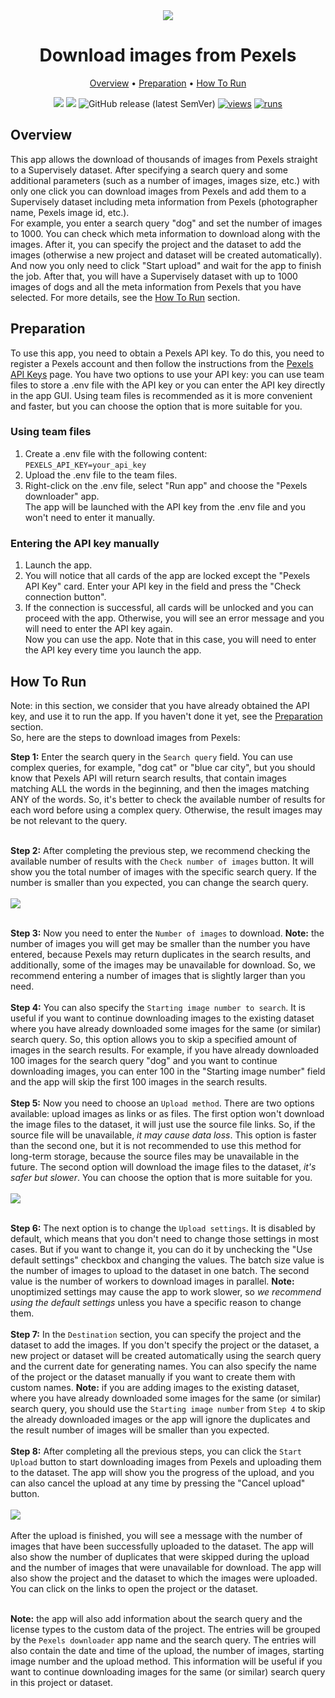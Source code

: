 <div align="center" markdown>
<img src="https://user-images.githubusercontent.com/119248312/229236929-4b12f369-f838-41a2-9c55-d336b164526e.jpg"/>

# Download images from Pexels

<p align="center">
  <a href="#Overview">Overview</a> •
  <a href="#Preparation">Preparation</a> •
  <a href="#How-To-Run">How To Run</a>
</p>

[![](https://img.shields.io/badge/supervisely-ecosystem-brightgreen)](https://ecosystem.supervise.ly/apps/supervisely-ecosystem/pexels-downloader)
[![](https://img.shields.io/badge/slack-chat-green.svg?logo=slack)](https://supervise.ly/slack)
![GitHub release (latest SemVer)](https://img.shields.io/github/v/release/supervisely-ecosystem/pexels-downloader)
[![views](https://app.supervise.ly/img/badges/views/supervisely-ecosystem/pexels-downloader.png)](https://supervise.ly)
[![runs](https://app.supervise.ly/img/badges/runs/supervisely-ecosystem/pexels-downloader.png)](https://supervise.ly)

</div>

## Overview
This app allows the download of thousands of images from Pexels straight to a Supervisely dataset. After specifying a search query and some additional parameters (such as a number of images, images size, etc.) with only one click you can download images from Pexels and add them to a Supervisely dataset including meta information from Pexels (photographer name, Pexels image id, etc.).<br>
For example, you enter a search query "dog" and set the number of images to 1000. You can check which meta information to download along with the images. After it, you can specify the project and the dataset to add the images (otherwise a new project and dataset will be created automatically). And now you only need to click "Start upload" and wait for the app to finish the job. After that, you will have a Supervisely dataset with up to 1000 images of dogs and all the meta information from Pexels that you have selected. For more details, see the [How To Run](#How-To-Run) section.<br>

## Preparation
To use this app, you need to obtain a Pexels API key. To do this, you need to register a Pexels account and then follow the instructions from the [Pexels API Keys](https://help.pexels.com/hc/en-us/articles/900004904026-How-do-I-get-an-API-key-) page. You have two options to use your API key: you can use team files to store a .env file with the API key or you can enter the API key directly in the app GUI. Using team files is recommended as it is more convenient and faster, but you can choose the option that is more suitable for you.<br>

### Using team files
1. Create a .env file with the following content:<br>
```PEXELS_API_KEY=your_api_key```<br>
2. Upload the .env file to the team files.<br>
3. Right-click on the .env file, select "Run app" and choose the "Pexels downloader" app.<br>
The app will be launched with the API key from the .env file and you won't need to enter it manually.<br>

### Entering the API key manually
1. Launch the app.<br>
2. You will notice that all cards of the app are locked except the "Pexels API Key" card. Enter your API key in the field and press the "Check connection button".<br>
3. If the connection is successful, all cards will be unlocked and you can proceed with the app. Otherwise, you will see an error message and you will need to enter the API key again.<br>
Now you can use the app. Note that in this case, you will need to enter the API key every time you launch the app.<br>

## How To Run
Note: in this section, we consider that you have already obtained the API key, and use it to run the app. If you haven't done it yet, see the [Preparation](#Preparation) section.<br>
So, here are the steps to download images from Pexels:<br>

**Step 1:** Enter the search query in the `Search query` field. You can use complex queries, for example, "dog cat" or "blue car city", but you should know that Pexels API will return search results, that contain images matching ALL the words in the beginning, and then the images matching ANY of the words. So, it's better to check the available number of results for each word before using a complex query. Otherwise, the result images may be not relevant to the query.<br><br>

**Step 2:** After completing the previous step, we recommend checking the available number of results with the `Check number of images` button. It will show you the total number of images with the specific search query. If the number is smaller than you expected, you can change the search query.<br><br>
<img src="https://user-images.githubusercontent.com/119248312/229244358-f0dadd56-1891-40db-bbf1-6c5a2eb4d662.png"/><br><br>

**Step 3:** Now you need to enter the `Number of images` to download. **Note:** the number of images you will get may be smaller than the number you have entered, because Pexels may return duplicates in the search results, and additionally, some of the images may be unavailable for download. So, we recommend entering a number of images that is slightly larger than you need.<br><br>
**Step 4:** You can also specify the `Starting image number to search`. It is useful if you want to continue downloading images to the existing dataset where you have already downloaded some images for the same (or similar) search query. So, this option allows you to skip a specified amount of images in the search results. For example, if you have already downloaded 100 images for the search query "dog" and you want to continue downloading images, you can enter 100 in the "Starting image number" field and the app will skip the first 100 images in the search results.<br><br>
**Step 5:** Now you need to choose an `Upload method`. There are two options available: upload images as links or as files. The first option won't download the image files to the dataset, it will just use the source file links. So, if the source file will be unavailable, _it may cause data loss_. This option is faster than the second one, but it is not recommended to use this method for long-term storage, because the source files may be unavailable in the future. The second option will download the image files to the dataset, _it's safer but slower_. You can choose the option that is more suitable for you.<br><br>
<img src="https://user-images.githubusercontent.com/119248312/229242893-85b5f1f7-63af-490d-b2e7-c091cf88679a.png"/><br><br>

**Step 6:** The next option is to change the `Upload settings`. It is disabled by default, which means that you don't need to change those settings in most cases. But if you want to change it, you can do it by unchecking the "Use default settings" checkbox and changing the values. The batch size value is the number of images to upload to the dataset in one batch. The second value is the number of workers to download images in parallel. **Note:** unoptimized settings may cause the app to work slower, so _we recommend using the default settings_ unless you have a specific reason to change them.<br><br>
**Step 7:** In the `Destination` section, you can specify the project and the dataset to add the images. If you don't specify the project or the dataset, a new project or dataset will be created automatically using the search query and the current date for generating names. You can also specify the name of the project or the dataset manually if you want to create them with custom names. **Note:** if you are adding images to the existing dataset, where you have already downloaded some images for the same (or similar) search query, you should use the `Starting image number` from `Step 4` to skip the already downloaded images or the app will ignore the duplicates and the result number of images will be smaller than you expected.<br><br>
**Step 8:** After completing all the previous steps, you can click the `Start Upload` button to start downloading images from Pexels and uploading them to the dataset. The app will show you the progress of the upload, and you can also cancel the upload at any time by pressing the "Cancel upload" button.<br><br><img src="https://user-images.githubusercontent.com/119248312/229242897-2beb397c-ee56-47ad-a6d1-d9ccc206e7de.png"/><br><br>
After the upload is finished, you will see a message with the number of images that have been successfully uploaded to the dataset. The app will also show the number of duplicates that were skipped during the upload and the number of images that were unavailable for download. The app will also show the project and the dataset to which the images were uploaded. You can click on the links to open the project or the dataset.<br><br>

**Note:** the app will also add information about the search query and the license types to the custom data of the project. The entries will be grouped by the `Pexels downloader` app name and the search query. The entries will also contain the date and time of the upload, the number of images, starting image number and the upload method. This information will be useful if you want to continue downloading images for the same (or similar) search query in this project or dataset.
